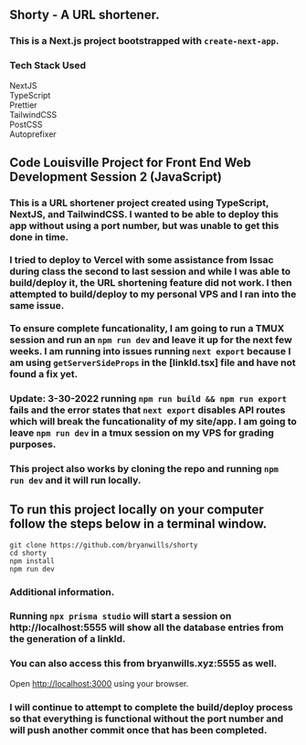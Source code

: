 ## Shorty - A URL shortener.

### This is a Next.js project bootstrapped with `create-next-app`.


### Tech Stack Used
NextJS<br/>
TypeScript<br/>
Prettier<br/>
TailwindCSS<br/>
PostCSS<br/>
Autoprefixer<br/>

## Code Louisville Project for Front End Web Development Session 2 (JavaScript)

### This is a URL shortener project created using TypeScript, NextJS, and TailwindCSS. I wanted to be able to deploy this app without using a port number, but was unable to get this done in time. <br/><br/> I tried to deploy to Vercel with some assistance from Issac during class the second to last session and while I was able to build/deploy it, the URL shortening feature did not work. I then attempted to build/deploy to my personal VPS and I ran into the same issue. <br/><br/>To ensure complete funcationality, I am going to run a TMUX session and run an `npm run dev` and leave it up for the next few weeks. I am running into issues running `next export` because I am using `getServerSideProps` in the [linkId.tsx] file and have not found a fix yet.

### Update: 3-30-2022 running `npm run build && npm run export` fails and the error states that  `next export` disables API routes which will break the funcationality of my site/app. I am going to leave `npm run dev` in a tmux session on my VPS for grading purposes.

### This project also works by cloning the repo and running `npm run dev` and it will run locally.

## To run this project locally on your computer follow the steps below in a terminal window.

```
git clone https://github.com/bryanwills/shorty
cd shorty
npm install
npm run dev
```

### Additional information.
### Running `npx prisma studio` will start a session on http://localhost:5555 will show all the database entries from the generation of a linkId.
### You can also access this from bryanwills.xyz:5555 as well.

Open [http://localhost:3000](http://localhost:3000) using your browser.

### I will continue to attempt to complete the build/deploy process so that everything is functional without the port number and will push another commit once that has been completed.
